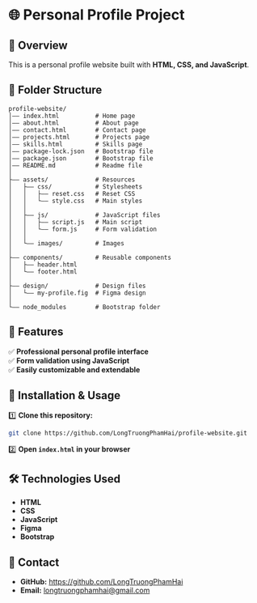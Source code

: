 # 🌐 Personal Profile Project

## 📌 Overview  
This is a personal profile website built with **HTML, CSS, and JavaScript**.  

## 📂 Folder Structure  
```
profile-website/  
│—— index.html          # Home page  
│—— about.html          # About page  
│—— contact.html        # Contact page  
│—— projects.html       # Projects page  
│—— skills.html         # Skills page
│—— package-lock.json   # Bootstrap file
│—— package.json        # Bootstrap file
│—— README.md           # Readme file
│  
├—— assets/             # Resources  
│   ├—— css/            # Stylesheets  
│   │   ├—— reset.css   # Reset CSS  
│   │   └—— style.css   # Main styles  
│   │   
│   ├—— js/             # JavaScript files  
│   │   ├—— script.js   # Main script  
│   │   └—— form.js     # Form validation  
│   │   
│   └—— images/         # Images  
│  
├—— components/         # Reusable components  
│   ├—— header.html  
│   └—— footer.html  
│
├—— design/             # Design files  
│   └—— my-profile.fig  # Figma design
│
└—— node_modules        # Bootstrap folder
```

## 🚀 Features  
✅ **Professional personal profile interface**  
✅ **Form validation using JavaScript**  
✅ **Easily customizable and extendable**  

## 🎯 Installation & Usage  
1️⃣ **Clone this repository:**  
   ```sh
   git clone https://github.com/LongTruongPhamHai/profile-website.git
   ```  
2️⃣ **Open `index.html` in your browser**  

## 🛠 Technologies Used  
- **HTML**
- **CSS**
- **JavaScript** 
- **Figma**
- **Bootstrap**

## 💌 Contact  
- **GitHub:** https://github.com/LongTruongPhamHai
- **Email:** longtruongphamhai@gmail.com  
